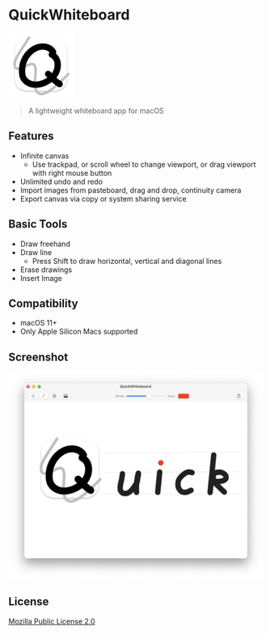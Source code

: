 # QuickWhiteboard
<img src="./QuickWhiteboard/Assets.xcassets/AppIcon.appiconset/256.png" width="128" height="128">

> A lightweight whiteboard app for macOS

## Features

- Infinite canvas
    - Use trackpad, or scroll wheel to change viewport, or drag viewport with right mouse button
- Unlimited undo and redo
- Import images from pasteboard, drag and drop, continuity camera
- Export canvas via copy or system sharing service

## Basic Tools

- Draw freehand
- Draw line
    - Press Shift to draw horizontal, vertical and diagonal lines
- Erase drawings
- Insert Image

## Compatibility

- macOS 11+
- Only Apple Silicon Macs supported

## Screenshot

<img src="./Screenshot.png" width="912">

## License

[Mozilla Public License 2.0](./LICENSE)
